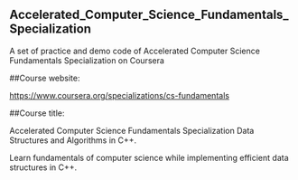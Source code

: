 ## Accelerated_Computer_Science_Fundamentals_Specialization
A set of practice and demo code of Accelerated Computer Science Fundamentals Specialization on Coursera

##Course website:

https://www.coursera.org/specializations/cs-fundamentals

##Course title:

Accelerated Computer Science Fundamentals Specialization
Data Structures and Algorithms in C++. 

Learn fundamentals of computer science while implementing efficient data structures in C++.
